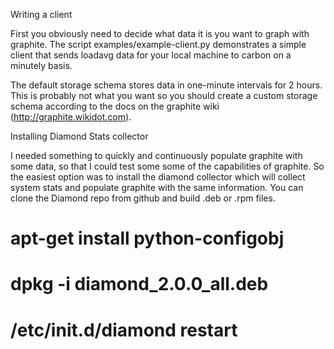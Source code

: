 Writing a client

First you obviously need to decide what data it is you want to graph with graphite. The script examples/example-client.py demonstrates a simple client that sends loadavg data for your local machine to carbon on a minutely basis.

The default storage schema stores data in one-minute intervals for 2 hours. This is probably not what you want so you should create a custom storage schema according to the docs on the graphite wiki (http://graphite.wikidot.com).



Installing Diamond Stats collector

I needed something to quickly and continuously populate graphite with some data, so that I could test some some of the capabilities of graphite. So the easiest option was to install the diamond collector which will collect system stats and populate graphite with the same information. You can clone the Diamond repo from github and build .deb or .rpm files.

# apt-get install python-configobj
# dpkg -i diamond_2.0.0_all.deb
# /etc/init.d/diamond restart
